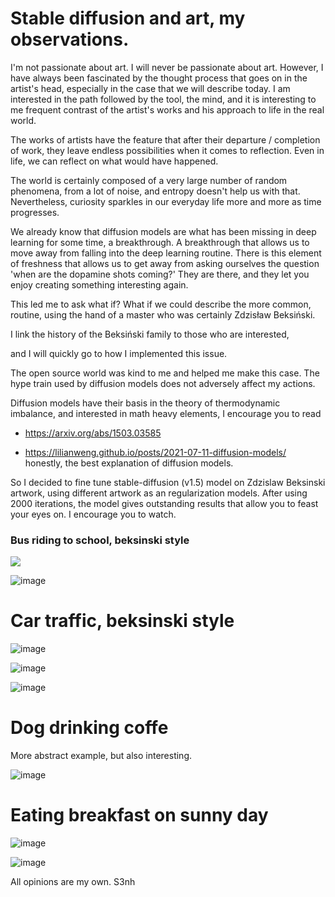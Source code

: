 # Stable diffusion and art, my observations.

I'm not passionate about art. I will never be passionate about art.
However, I have always been fascinated by the thought process that goes on in the artist's head,
especially in the case that we will describe today.
I am interested in the path followed by the tool, the mind, and it is interesting to me
frequent contrast of the artist's works and his approach to life in the real world.

The works of artists have the feature that after their departure / completion of work, they leave
endless possibilities when it comes to reflection.
Even in life, we can reflect on what would have happened.


The world is certainly composed of a very large number of random phenomena,
from a lot of noise, and entropy doesn't help us with that.
Nevertheless, curiosity sparkles in our everyday life more and more as time progresses.


We already know that diffusion models are what has been missing in deep learning for some time, a breakthrough. A breakthrough that allows us to move away from falling into the deep learning routine. There is this element of freshness that allows us to get away from asking ourselves the question 'when are the dopamine shots coming?' They are there, and they let you enjoy creating something interesting again.

This led me to ask what if?
What if we could describe the more common, routine, using
the hand of a master who was certainly Zdzisław Beksiński.

I link the history of the Beksiński family to those who are interested,


and I will quickly go to how I implemented this issue.


The open source world was kind to me and helped me make this case. The hype train used by diffusion models does not adversely affect my actions.

Diffusion models have their basis in the theory of thermodynamic imbalance,
and interested in math heavy elements, I encourage you to read


- https://arxiv.org/abs/1503.03585

- https://lilianweng.github.io/posts/2021-07-11-diffusion-models/ honestly, the best explanation of diffusion models.


So I decided to fine tune stable-diffusion (v1.5) model on Zdzislaw Beksinski artwork,
using different artwork as an regularization models.
After using 2000 iterations, the model gives outstanding results that allow you to feast your eyes on.
I encourage you to watch.



### Bus riding to school, beksinski style 


<img src="../../../../_assets/bus1.png"/>



![image](./_assets/bus2.png)

# Car traffic, beksinski style


![image](https://github.com/s3nh/s3nh.github.io/blob/master/_assets/_cartraffic.png)


![image](https://github.com/s3nh/s3nh.github.io/blob/master/_assets/car_traffic.png)


![image](https://github.com/s3nh/s3nh.github.io/blob/master/_assets/car_traffic2.png)



# Dog drinking coffe

More abstract example, but also interesting. 


![image](https://github.com/s3nh/s3nh.github.io/blob/master/_assets/dog_drinking_coffee.png)



# Eating breakfast on sunny day


![image](https://github.com/s3nh/s3nh.github.io/blob/master/_assets/ebsd.png)



![image](https://github.com/s3nh/s3nh.github.io/blob/master/_assets/ebsd2.png)





All opinions are my own.
S3nh
